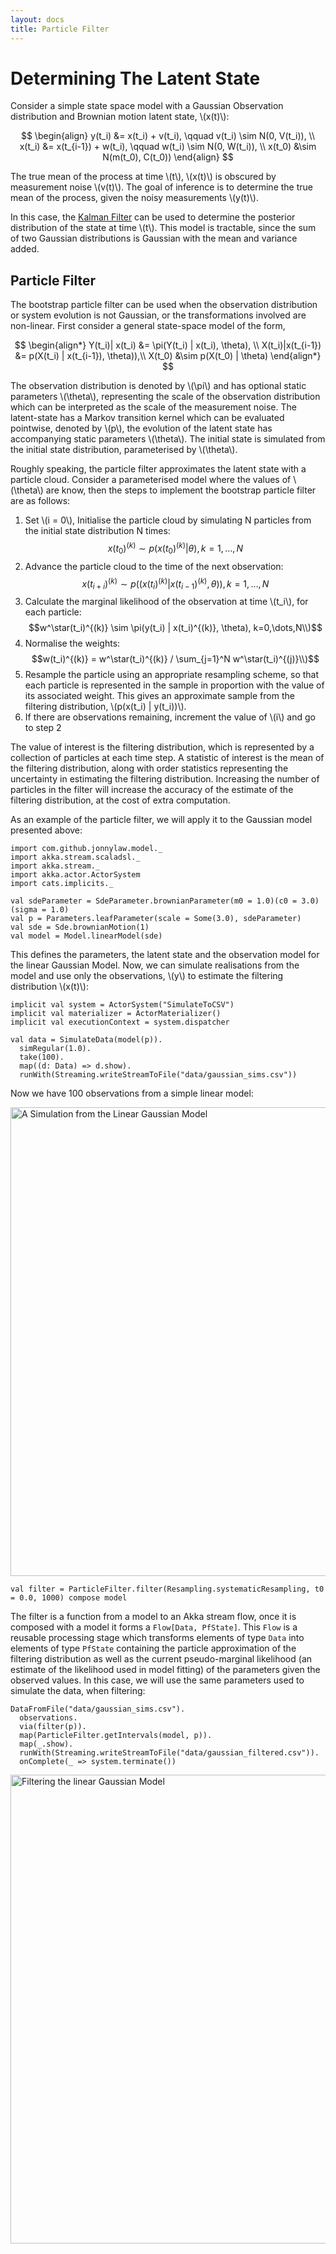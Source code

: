 ```yaml
---
layout: docs
title: Particle Filter
---
```


# Determining The Latent State

Consider a simple state space model with a Gaussian Observation distribution and Brownian motion latent state, \\(x(t)\\):

$$ \begin{align}
y(t_i) &= x(t_i) + v(t_i), \qquad v(t_i) \sim N(0, V(t_i)), \\
x(t_i) &= x(t_{i-1}) + w(t_i), \qquad w(t_i) \sim N(0, W(t_i)), \\
x(t_0) &\sim N(m(t_0), C(t_0))
\end{align} $$

The true mean of the process at time \\(t\\), \\(x(t)\\) is obscured by measurement noise \\(v(t)\\). The goal of inference is to determine the true mean of the process, given the noisy measurements \\(y(t)\\). 

In this case, the [Kalman Filter](https://en.wikipedia.org/wiki/Kalman_filter) can be used to determine the posterior distribution of the state at time \\(t\\). This model is tractable, since the sum of two Gaussian distributions is Gaussian with the mean and variance added. 

## Particle Filter

The bootstrap particle filter can be used when the observation distribution or system evolution is not Gaussian, or the transformations involved are non-linear. First consider a general state-space model of the form,

$$ \begin{align*}
Y(t_i)| x(t_i) &= \pi(Y(t_i) | x(t_i), \theta), \\
X(t_i)|x(t_{i-1}) &= p(X(t_i) | x(t_{i-1}), \theta)),\\
X(t_0) &\sim p(X(t_0) | \theta)
\end{align*} $$

The observation distribution is denoted by \\(\pi\\) and has optional static parameters \\(\theta\\), representing the scale of the observation distribution which can be interpreted as the scale of the measurement noise. The latent-state has a Markov transition kernel which can be evaluated pointwise, denoted by \\(p\\), the evolution of the latent state has accompanying static parameters \\(\theta\\). The initial state is simulated from the initial state distribution, parameterised by \\(\theta\\). 

Roughly speaking, the particle filter approximates the latent state with a particle cloud. Consider a parameterised model where the values of \\(\theta\\) are know, then the steps to implement the bootstrap particle filter are as follows:

1. Set \\(i = 0\\), Initialise the particle cloud by simulating N particles from the initial state distribution N times:
$$x(t_0)^{(k)} \sim p(x(t_0)^{(k)} | \theta), k = 1,...,N $$
2. Advance the particle cloud to the time of the next observation:
 $$x(t_{i+i})^{(k)} \sim p((x(t_i)^{(k)} | x(t_{i-1})^{(k)}, \theta)), k=1,\dots,N$$
3. Calculate the marginal likelihood of the observation at time \\(t_i\\), for each particle: 
$$w^\star(t_i)^{(k)} \sim \pi(y(t_i) | x(t_i)^{(k)}, \theta), k=0,\dots,N\\)$$
4. Normalise the weights:
$$w(t_i)^{(k)} = w^\star(t_i)^{(k)} / \sum_{j=1}^N w^\star(t_i)^{(j)}\\)$$
5. Resample the particle using an appropriate resampling scheme, so that each particle is represented in the sample in proportion with the value of its associated weight. This gives an approximate sample from the filtering distribution, \\(p(x(t_i) | y(t_i))\\).
6. If there are observations remaining, increment the value of \\(i\\) and go to step 2

The value of interest is the filtering distribution, which is represented by a collection of particles at each time step. A statistic of interest is the mean of the filtering distribution, along with order statistics representing the uncertainty in estimating the filtering distribution. Increasing the number of particles in the filter will increase the accuracy of the estimate of the filtering distribution, at the cost of extra computation.

As an example of the particle filter, we will apply it to the Gaussian model presented above:

```tut:book:silent
import com.github.jonnylaw.model._
import akka.stream.scaladsl._
import akka.stream._
import akka.actor.ActorSystem
import cats.implicits._

val sdeParameter = SdeParameter.brownianParameter(m0 = 1.0)(c0 = 3.0)(sigma = 1.0)
val p = Parameters.leafParameter(scale = Some(3.0), sdeParameter)
val sde = Sde.brownianMotion(1)
val model = Model.linearModel(sde)
```

This defines the parameters, the latent state and the observation model for the linear Gaussian Model. Now, we can simulate realisations from the model and use only the observations, \\(y\\) to estimate the filtering distribution \\(x(t)\\):

```tut:book:silent
implicit val system = ActorSystem("SimulateToCSV")
implicit val materializer = ActorMaterializer()
implicit val executionContext = system.dispatcher

val data = SimulateData(model(p)).
  simRegular(1.0).
  take(100).
  map((d: Data) => d.show).
  runWith(Streaming.writeStreamToFile("data/gaussian_sims.csv"))
```

Now we have 100 observations from a simple linear model:

<img src="../img/GaussianSims.png" alt="A Simulation from the Linear Gaussian Model" width="750" />

```tut:book:silent
val filter = ParticleFilter.filter(Resampling.systematicResampling, t0 = 0.0, 1000) compose model
```

The filter is a function from a model to an Akka stream flow, once it is composed with a model it forms a `Flow[Data, PfState]`. This `Flow` is a reusable processing stage which transforms elements of type `Data` into elements of type `PfState` containing the particle approximation of the filtering distribution as well as the current pseudo-marginal likelihood (an estimate of the likelihood used in model fitting) of the parameters given the observed values. In this case, we will use the same parameters used to simulate the data, when filtering:

```tut:book:silent
DataFromFile("data/gaussian_sims.csv").
  observations.
  via(filter(p)).
  map(ParticleFilter.getIntervals(model, p)).
  map(_.show).
  runWith(Streaming.writeStreamToFile("data/gaussian_filtered.csv")).
  onComplete(_ => system.terminate())
```

<img src="../img/GaussianFiltered.png" alt="Filtering the linear Gaussian Model" width="750" />